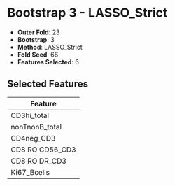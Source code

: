 # Bootstrap 3 - LASSO_Strict

- **Outer Fold**: 23
- **Bootstrap**: 3
- **Method**: LASSO_Strict
- **Fold Seed**: 66
- **Features Selected**: 6

## Selected Features

| Feature |
|---------|
| CD3hi_total |
| nonTnonB_total |
| CD4neg_CD3 |
| CD8 RO CD56_CD3 |
| CD8 RO DR_CD3 |
| Ki67_Bcells |

